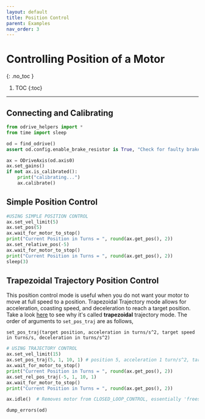 ```yaml
---
layout: default
title: Position Control
parent: Examples
nav_order: 3
---
```


# Controlling Position of a Motor
{: .no_toc }

1. TOC
{:toc}
---
## Connecting and Calibrating
```python
from odrive_helpers import *
from time import sleep

od = find_odrive()
assert od.config.enable_brake_resistor is True, "Check for faulty brake resistor."

ax = ODriveAxis(od.axis0)
ax.set_gains()
if not ax.is_calibrated():
    print("calibrating...")
    ax.calibrate()
```
## Simple Position Control

```python
#USING SIMPLE POSITION CONTROL
ax.set_vel_limit(5)
ax.set_pos(5)
ax.wait_for_motor_to_stop()
print("Current Position in Turns = ", round(ax.get_pos(), 2))
ax.set_relative_pos(-5)
ax.wait_for_motor_to_stop()
print("Current Position in Turns = ", round(ax.get_pos(), 2))
sleep(3)
```

## Trapezoidal Trajectory Position Control

This position control mode is useful when you do not want your motor to move at full speed to a position. Trapezoidal
Trajectory mode allows for acceleration, coasting speed, and deceleration to reach a target position. Take a look
[here](https://docs.odriverobotics.com/v/latest/control-modes.html#trajectory-control) to see why it's 
called **trapezoidal** trajectory mode. The order of arguments to `set_pos_traj` are as follows,

```set_pos_traj(target position, acceleration in turns/s^2, target speed in turns/s, deceleration in turns/s^2)```

```python
# USING TRAJECTORY CONTROL
ax.set_vel_limit(15)
ax.set_pos_traj(5, 1, 10, 1) # position 5, acceleration 1 turn/s^2, target velocity 10 turns/s, deceleration 1 turns/s^2
ax.wait_for_motor_to_stop()
print("Current Position in Turns = ", round(ax.get_pos(), 2))
ax.set_rel_pos_traj(-5, 1, 10, 1)
ax.wait_for_motor_to_stop()
print("Current Position in Turns = ", round(ax.get_pos(), 2))

ax.idle()  # Removes motor from CLOSED_LOOP_CONTROL, essentially 'frees' the motor

dump_errors(od)
```